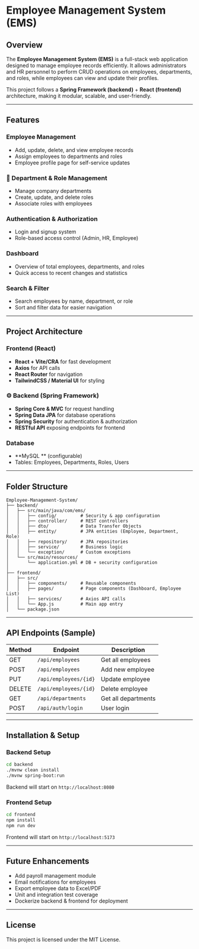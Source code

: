# Employee Management System (EMS)

## Overview

The **Employee Management System (EMS)** is a full-stack web application designed to manage employee records efficiently. It allows administrators and HR personnel to perform CRUD operations on employees, departments, and roles, while employees can view and update their profiles.

This project follows a **Spring Framework (backend)** + **React (frontend)** architecture, making it modular, scalable, and user-friendly.

---

## Features

### Employee Management

* Add, update, delete, and view employee records
* Assign employees to departments and roles
* Employee profile page for self-service updates

### 🏢 Department & Role Management

* Manage company departments
* Create, update, and delete roles
* Associate roles with employees

### Authentication & Authorization

* Login and signup system
* Role-based access control (Admin, HR, Employee)

### Dashboard

* Overview of total employees, departments, and roles
* Quick access to recent changes and statistics

### Search & Filter

* Search employees by name, department, or role
* Sort and filter data for easier navigation

---

## Project Architecture

### Frontend (React)

* **React + Vite/CRA** for fast development
* **Axios** for API calls
* **React Router** for navigation
* **TailwindCSS / Material UI** for styling

### ⚙️ Backend (Spring Framework)

* **Spring Core & MVC** for request handling
* **Spring Data JPA** for database operations
* **Spring Security** for authentication & authorization
* **RESTful API** exposing endpoints for frontend

### Database

* **MySQL ** (configurable)
* Tables: Employees, Departments, Roles, Users

---

## Folder Structure

```
Employee-Management-System/
├── backend/
│   ├── src/main/java/com/ems/
│   │   ├── config/         # Security & app configuration
│   │   ├── controller/     # REST controllers
│   │   ├── dto/            # Data Transfer Objects
│   │   ├── entity/         # JPA entities (Employee, Department, Role)
│   │   ├── repository/     # JPA repositories
│   │   ├── service/        # Business logic
│   │   └── exception/      # Custom exceptions
│   └── src/main/resources/
│       └── application.yml # DB + security configuration
│
├── frontend/
│   ├── src/
│   │   ├── components/     # Reusable components
│   │   ├── pages/          # Page components (Dashboard, Employee List)
│   │   ├── services/       # Axios API calls
│   │   └── App.js          # Main app entry
│   └── package.json
```

---

## API Endpoints (Sample)

| Method | Endpoint              | Description         |
| ------ | --------------------- | ------------------- |
| GET    | `/api/employees`      | Get all employees   |
| POST   | `/api/employees`      | Add new employee    |
| PUT    | `/api/employees/{id}` | Update employee     |
| DELETE | `/api/employees/{id}` | Delete employee     |
| GET    | `/api/departments`    | Get all departments |
| POST   | `/api/auth/login`     | User login          |

---

## Installation & Setup

### Backend Setup

```bash
cd backend
./mvnw clean install
./mvnw spring-boot:run
```

Backend will start on `http://localhost:8080`

### Frontend Setup

```bash
cd frontend
npm install
npm run dev
```

Frontend will start on `http://localhost:5173`

---

## Future Enhancements

* Add payroll management module
* Email notifications for employees
* Export employee data to Excel/PDF
* Unit and integration test coverage
* Dockerize backend & frontend for deployment

---

## License

This project is licensed under the MIT License.
